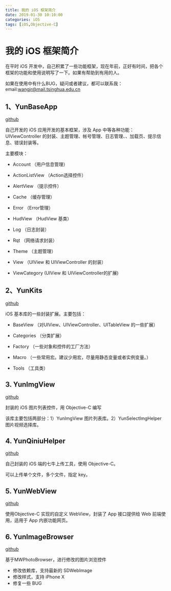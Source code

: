 ```yaml
---
title: 我的 iOS 框架简介
date: 2019-01-30 10:10:00
categories: iOS
tags: [iOS,Objective-C]
---
```


# 我的 iOS 框架简介

在平时 iOS 开发中，自己积累了一些功能框架，现在年前，正好有时间，把各个框架的功能和使用说明写了一下。如果有帮助到有用的人。

如果在使用中有什么BUG，疑问或者建议，都可以联系我：email:wangjr@mail.tsinghua.edu.cn 

## 1、YunBaseApp

[github](https://github.com/yunWJR/YunBaseApp)

自己开发的 iOS 应用开发的基本框架，涉及 App 中等各种功能：UIViewController 的封装、主题管理、帐号管理、日志管理、、加载页、提示信息、错误封装等。

主要模块：

- Account （用户信息管理）

- ActionListView （Action选择控件）

- AlertView （提示控件）

- Cache （缓存管理）

- Error （Error管理）

- HudView （HudView 基类）

- Log （日志封装）

- Rqt （网络请求封装）

- Theme （主题管理）

- View （UIView 和 UIViewController 的封装）

- ViewCategory (UIView 和 UIViewController的扩展)

## 2、YunKits

[github](https://github.com/yunWJR/YunKits)

iOS 基本库的一些封装扩展。主要包括：

- BaseView （对UIView、UIViewController、UITableView 的一些扩展）

- Categories （分类扩展）

- Factory （一些对象和控件的工厂方法）

- Macro （一些常用宏。建议少用宏，尽量用静态变量或者实例变量。）

- Tools （工具类）

## 3. YunImgView

[github](https://github.com/yunWJR/YunImgView)

封装的 iOS 图片列表控件，用 Objective-C 编写

该库主要包括两部分：1）YunImgView 图片列表库。2）YunSelectImgHelper 图片视频选择库。

## 4. YunQiniuHelper

[github](https://github.com/yunWJR/YunQiniuHelper)

自己封装的 iOS 端的七牛上传工具，使用 Objective-C。

可以上传单个文件，多个文件，指定 key。

## 5. YunWebView

[github](https://github.com/yunWJR/YunWebView)

使用Objective-C 实现的自定义 WebView，封装了 App 接口提供给 Web 前端使用，适用于 App 内嵌功能网页。

## 6. YunImageBrowser

[github](https://github.com/yunWJR/YunImageBrowser)

基于MWPhotoBrowser，进行修改的图片浏览控件

* 修改依赖库，支持最新的 SDWebImage
* 修改样式，支持 iPhone X
* 修复一些 BUG








